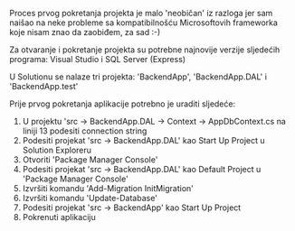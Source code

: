 Proces prvog pokretanja projekta je malo 'neobičan' iz razloga jer sam naišao na neke probleme sa kompatibilnošću Microsoftovih frameworka koje nisam znao da zaobiđem, za sad :-) 

Za otvaranje i pokretanje projekta su potrebne najnovije verzije sljedećih programa: Visual Studio i SQL Server (Express)

U Solutionu se nalaze tri projekta: 'BackendApp', 'BackendApp.DAL' i 'BackendApp.test'

Prije prvog pokretanja aplikacije potrebno je uraditi sljedeće: 

1. U projektu 'src -> BackendApp.DAL -> Context -> AppDbContext.cs na liniji 13 podesiti connection string
2. Podesiti projekat 'src -> BackendApp.DAL' kao Start Up Project u Solution Exploreru 
3. Otvoriti 'Package Manager Console' 
4. Podesiti projekat 'src -> BackendApp.DAL' kao Default Project u 'Package Manager Console'  
5. Izvršiti komandu 'Add-Migration InitMigration' 
6. Izvršiti komandu 'Update-Database'
7. Podesiti projekat 'src -> BackendApp' kao Start Up Project   
8. Pokrenuti aplikaciju

